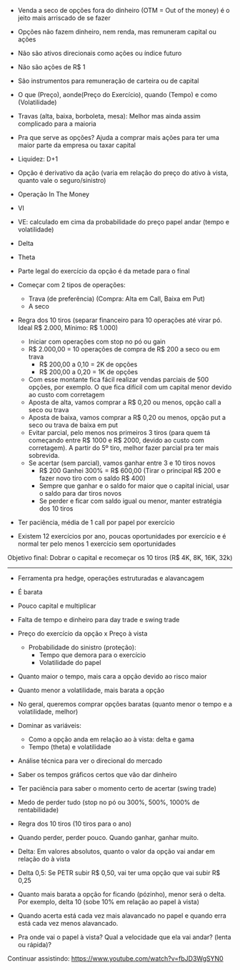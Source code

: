 - Venda a seco de opções fora do dinheiro (OTM = Out of the money) é o jeito mais arriscado de se fazer

- Opções não fazem dinheiro, nem renda, mas remuneram capital ou ações
- Não são ativos direcionais como ações ou índice futuro
- Não são ações de R$ 1
- São instrumentos para remuneração de carteira ou de capital
- O que (Preço), aonde(Preço do Exercício), quando (Tempo) e como (Volatilidade)

- Travas (alta, baixa, borboleta, mesa): Melhor mas ainda assim complicado para a maioria
- Pra que serve as opções? Ajuda a comprar mais ações para ter uma maior parte da empresa ou taxar capital

- Liquidez: D+1
- Opção é derivativo da ação (varia em relação do preço do ativo à vista, quanto vale o seguro/sinistro)
- Operação In The Money
- VI
- VE: calculado em cima da probabilidade do preço papel andar (tempo e volatilidade)
- Delta
- Theta
- Parte legal do exercício da opção é da metade para o final

- Começar com 2 tipos de operações:
  - Trava (de preferência) (Compra: Alta em Call, Baixa em Put)
  - A seco

- Regra dos 10 tiros (separar financeiro para 10 operações até virar pó. Ideal R$ 2.000, Mínimo: R$ 1.000)
  - Iniciar com operações com stop no pó ou gain
  - R$ 2.000,00 = 10 operações de compra de R$ 200 a seco ou em trava
    - R$ 200,00 a 0,10 = 2K de opções
    - R$ 200,00 a 0,20 = 1K de opções
  - Com esse montante fica fácil realizar vendas parciais de 500 opções, por exemplo. O que fica difícil com um capital menor devido ao custo com corretagem
  - Aposta de alta, vamos comprar a R$ 0,20 ou menos, opção call a seco ou trava
  - Aposta de baixa, vamos comprar a R$ 0,20 ou menos, opção put a seco ou trava de baixa em put
  - Evitar parcial, pelo menos nos primeiros 3 tiros (para quem tá começando entre R$ 1000 e R$ 2000, devido ao custo com corretagem). A partir do 5º tiro, melhor fazer parcial pra ter mais sobrevida.
  - Se acertar (sem parcial), vamos ganhar entre 3 e 10 tiros novos
    - R$ 200 Ganhei 300% = R$ 600,00 (Tirar o principal R$ 200 e fazer novo tiro com o saldo R$ 400)
    - Sempre que ganhar e o saldo for maior que o capital inicial, usar o saldo para dar tiros novos
    - Se perder e ficar com saldo igual ou menor, manter estratégia dos 10 tiros

- Ter paciência, média de 1 call por papel por exercício
- Existem 12 exercícios por ano, poucas oportunidades por exercício e é normal ter pelo menos 1 exercício sem oportunidades

Objetivo final: Dobrar o capital e recomeçar os 10 tiros (R$ 4K, 8K, 16K, 32k)

----

- Ferramenta pra hedge, operações estruturadas e alavancagem
- É barata
- Pouco capital e multiplicar
- Falta de tempo e dinheiro para day trade e swing trade
- Preço do exercício da opção x Preço à vista
	- Probabilidade do sinistro (proteção):
		- Tempo que demora para o exercício
		- Volatilidade do papel

- Quanto maior o tempo, mais cara a opção devido ao risco maior
- Quanto menor a volatilidade, mais barata a opção
- No geral, queremos comprar opções baratas (quanto menor o tempo e a volatilidade, melhor)
- Dominar as variáveis:
	- Como a opção anda em relação ao à vista: delta e gama
	- Tempo (theta) e volatilidade

- Análise técnica para ver o direcional do mercado
- Saber os tempos gráficos certos que vão dar dinheiro
- Ter paciência para saber o momento certo de acertar (swing trade)

- Medo de perder tudo (stop no pó ou 300%, 500%, 1000% de rentabilidade)
- Regra dos 10 tiros (10 tiros para o ano)
- Quando perder, perder pouco. Quando ganhar, ganhar muito.

- Delta: Em valores absolutos, quanto o valor da opção vai andar em relação do à vista
- Delta 0,5: Se PETR subir R$ 0,50, vai ter uma opção que vai subir R$ 0,25
- Quanto mais barata a opção for ficando (pózinho), menor será o delta. Por exemplo, delta 10 (sobe 10% em relação ao papel à vista)
- Quando acerta está cada vez mais alavancado no papel e quando erra está cada vez menos alavancado.
- Pra onde vai o papel à vista? Qual a velocidade que ela vai andar? (lenta ou rápida)?

Continuar assistindo: https://www.youtube.com/watch?v=fbJD3WgSYN0